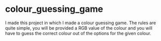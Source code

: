 # colour_guessing_game
I made this project in which I made a colour guessing game. The rules are quite simple, you will be provided a RGB value of the colour and you will have to guess the correct colour out of the options for the given colour.
